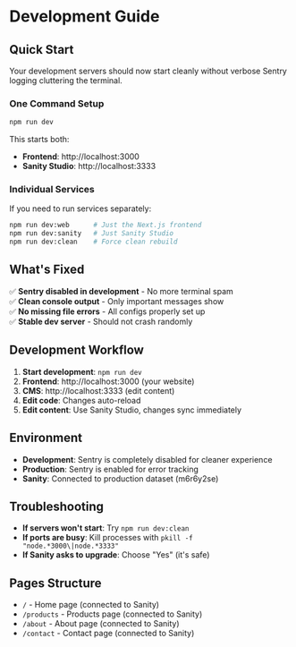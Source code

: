 # Development Guide

## Quick Start

Your development servers should now start cleanly without verbose Sentry logging cluttering the terminal.

### One Command Setup
```bash
npm run dev
```
This starts both:
- **Frontend**: http://localhost:3000
- **Sanity Studio**: http://localhost:3333

### Individual Services
If you need to run services separately:
```bash
npm run dev:web      # Just the Next.js frontend
npm run dev:sanity   # Just Sanity Studio
npm run dev:clean    # Force clean rebuild
```

## What's Fixed

✅ **Sentry disabled in development** - No more terminal spam  
✅ **Clean console output** - Only important messages show  
✅ **No missing file errors** - All configs properly set up  
✅ **Stable dev server** - Should not crash randomly  

## Development Workflow

1. **Start development**: `npm run dev`
2. **Frontend**: http://localhost:3000 (your website)
3. **CMS**: http://localhost:3333 (edit content)
4. **Edit code**: Changes auto-reload
5. **Edit content**: Use Sanity Studio, changes sync immediately

## Environment

- **Development**: Sentry is completely disabled for cleaner experience
- **Production**: Sentry is enabled for error tracking
- **Sanity**: Connected to production dataset (m6r6y2se)

## Troubleshooting

- **If servers won't start**: Try `npm run dev:clean`
- **If ports are busy**: Kill processes with `pkill -f "node.*3000\|node.*3333"`
- **If Sanity asks to upgrade**: Choose "Yes" (it's safe)

## Pages Structure

- `/` - Home page (connected to Sanity)
- `/products` - Products page (connected to Sanity)  
- `/about` - About page (connected to Sanity)
- `/contact` - Contact page (connected to Sanity) 